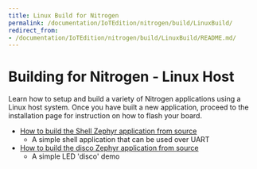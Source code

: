 ```yaml
---
title: Linux Build for Nitrogen
permalink: /documentation/IoTEdition/nitrogen/build/LinuxBuild/
redirect_from:
- /documentation/IoTEdition/nitrogen/build/LinuxBuild/README.md/
---
```

# Building for Nitrogen - Linux Host

Learn how to setup and build a variety of Nitrogen applications using a Linux host system. Once you have built a new application, proceed to the installation page for instruction on how to flash your board.

- [How to build the Shell Zephyr application from source](BuildShell.md)
   - A simple shell application that can be used over UART
- [How to build the disco Zephyr application from source](BuildBlinky.md)
   - A simple LED 'disco' demo
